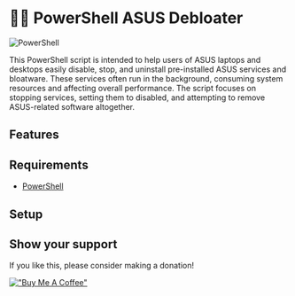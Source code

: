 # 🧹🚀 PowerShell ASUS Debloater 

![PowerShell](https://img.shields.io/badge/PowerShell-%235391FE.svg?style=for-the-badge&logo=powershell&logoColor=white)

This PowerShell script is intended to help users of ASUS laptops and desktops easily disable, stop, and uninstall pre-installed ASUS services and bloatware. These services often run in the background, consuming system resources and affecting overall performance. The script focuses on stopping services, setting them to disabled, and attempting to remove ASUS-related software altogether.

## Features


## Requirements

- [PowerShell](https://docs.microsoft.com/en-us/powershell/)

## Setup

## Show your support
If you like this, please consider making a donation! 

[!["Buy Me A Coffee"](https://www.buymeacoffee.com/assets/img/custom_images/orange_img.png)](https://buymeacoffee.com/ggiovine)